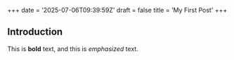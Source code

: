 +++
date = '2025-07-06T09:39:59Z'
draft = false
title = 'My First Post'
+++
## Introduction

This is **bold** text, and this is *emphasized* text.
